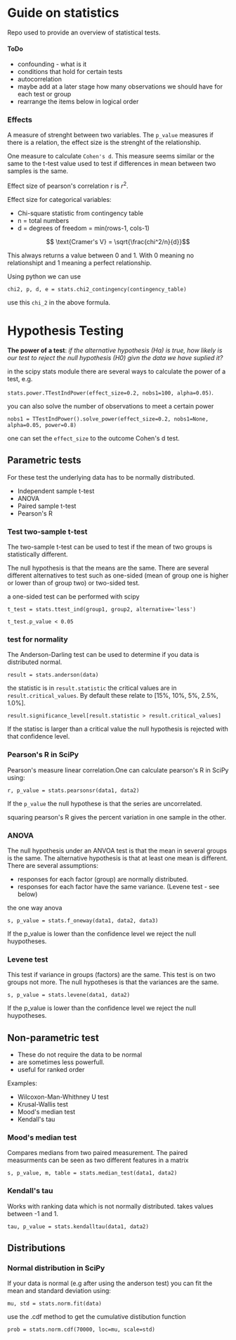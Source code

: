 # Guide on statistics

Repo used to provide an overview of statistical tests.

#### ToDo
- confounding - what is it
- conditions that hold for certain tests
- autocorrelation
- maybe add at a later stage how many observations we should have for each test or group
- rearrange the items below in logical order

### Effects
A measure of strenght between two variables. The `p_value` measures if there is a relation, the effect size is the strenght of the relationship.

One measure to calculate `Cohen's d`. This measure seems similar or the same to the t-test value used to test if differences in mean between two samples is the same. 

Effect size of pearson's correlation r is $r^2$.

Effect size for categorical variables:
- Chi-square statistic from contingency table
- n = total numbers
- d = degrees of freedom = min(rows-1, cols-1)

$$ \text{Cramer's V} = \sqrt{\frac{chi^2/n}{d}}$$

This always returns a value between 0 and 1. With 0 meaning no relationshipt and 1 meaning a perfect relationship. 

Using python we can use 

`chi2, p, d, e = stats.chi2_contingency(contingency_table)`

use this `chi_2` in the above formula.

# Hypothesis Testing

**The power of a test**:
_if the alternative hypothesis (Ha) is true, how likely is our test to reject the null hypothesis (H0) givn the data we have suplied it?_

in the scipy stats module there are several ways to calculate the power of a test, e.g. 

`stats.power.TTestIndPower(effect_size=0.2, nobs1=100, alpha=0.05)`.

you can also solve the number of observations to meet a certain power

`nobs1 = TTestIndPower().solve_power(effect_size=0.2, nobs1=None, alpha=0.05, power=0.8)`

one can set the `effect_size` to the outcome Cohen's d test.

## Parametric tests

For these test the underlying data has to be normally distributed. 
- Independent sample t-test
- ANOVA
- Paired sample t-test
- Pearson's R

### Test two-sample t-test

The two-sample t-test can be used to test if the mean of two groups is statistically different. 

The null hypothesis is that the means are the same. There are several different alternatives to test such as one-sided (mean of group one is higher or lower than of group two) or two-sided test.

a one-sided test can be performed with scipy

`t_test = stats.ttest_ind(group1, group2, alternative='less')`

`t_test.p_value < 0.05` 

### test for normality 
The Anderson-Darling test can be used to determine if you data is distributed normal.

`result = stats.anderson(data)`

the statistic is in `result.statistic` the critical values are in `result.critical_values`. By default these relate to [15%, 10%, 5%, 2.5%, 1.0%]. 

`result.significance_level[result.statistic > result.critical_values]`

If the statisc is larger than a critical value the null hypothesis is rejected with that confidence level.

### Pearson's R in SciPy

Pearson's measure linear correlation.One can calculate pearson's R in SciPy using:

`r, p_value = stats.pearsonsr(data1, data2)`

If the `p_value` the null hypothese is that the series are uncorrelated. 

squaring pearson's R gives the percent variation in one sample in the other.

### ANOVA

The null hypothesis under an ANVOA test is that the mean in several groups is the same. The alternative hypothesis is that at least one mean is different. There are several assumptions:
- responses for each factor (group) are normally distributed.
- responses for each factor have the same variance. (Levene test - see below)

the one way anova 

`s, p_value = stats.f_oneway(data1, data2, data3)`

If the p_value is lower than the confidence level we reject the null huypotheses.

### Levene test

This test if variance in groups (factors) are the same. This test is on two groups not more. The null hypotheses is that the variances are the same.  

`s, p_value = stats.levene(data1, data2)`

If the p_value is lower than the confidence level we reject the null huypotheses.

## Non-parametric test

- These do not require the data to be normal
- are sometimes less powerfull.
- useful for ranked order

Examples:
- Wilcoxon-Man-Whithney U test
- Krusal-Wallis test
- Mood's median test
- Kendall's tau

### Mood's median test

Compares medians from two paired measurement. The paired measurments can be seen as two different features in a matrix

`s, p_value, m, table = stats.median_test(data1, data2)`

### Kendall's tau

Works with ranking data which is not normally distributed. takes values between -1 and 1.  

`tau, p_value = stats.kendalltau(data1, data2)`


## Distributions

### Normal distribution in SciPy

If your data is normal (e.g after using the anderson test) you can fit the mean and standard deviation using:


`mu, std = stats.norm.fit(data)`

use the .cdf method to get the cumulative distibution function

`prob = stats.norm.cdf(70000, loc=mu, scale=std)`
